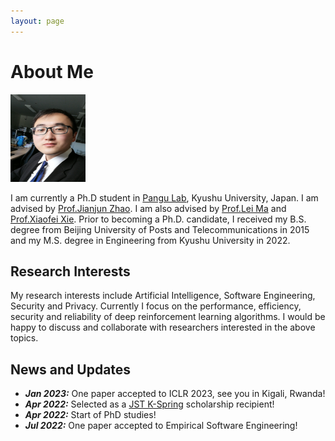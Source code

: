 ```yaml
---
layout: page
---
```


# About Me

<img src="lizhuo-main.jpg" class="floatpic" width="120" height="140">



I am currently a Ph.D student in [Pangu Lab](https://pangukaitian.github.io/pangu/?lg=en&tab=home), Kyushu University, Japan. 
I am advised by [Prof.Jianjun Zhao](http://stap.ait.kyushu-u.ac.jp/~zhao/). 
I am also advised by [Prof.Lei Ma](https://malei.xyz/) and [Prof.Xiaofei Xie](https://xiaofeixie.bitbucket.io/). 
Prior to becoming a Ph.D. candidate, I received my B.S. degree from Beijing University of Posts and Telecommunications in 2015 and my M.S. degree in Engineering from Kyushu University in 2022.

## Research Interests

My research interests include Artificial Intelligence, Software Engineering, Security and Privacy. Currently I focus on the performance, efficiency, security and reliability of deep reinforcement learning algorithms. I would be happy to discuss and collaborate with researchers interested in the above topics.

## News and Updates

- ***Jan 2023:*** One paper accepted to ICLR 2023, see you in Kigali, Rwanda!
- ***Apr 2022:*** Selected as a [JST K-Spring](https://k-spring.kyushu-u.ac.jp/) scholarship recipient!
- ***Apr 2022:*** Start of PhD studies!
- ***Jul 2022:*** One paper accepted to Empirical Software Engineering!




